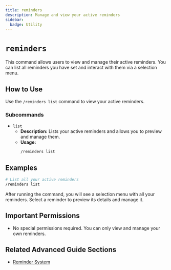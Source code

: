 ```yaml
---
title: reminders
description: Manage and view your active reminders
sidebar:
  badge: Utility
---
```


# `reminders`

This command allows users to view and manage their active reminders. You can list all reminders you have set and interact with them via a selection menu.

## How to Use

Use the `/reminders list` command to view your active reminders.

### Subcommands

*   `list`
    *   **Description:** Lists your active reminders and allows you to preview and manage them.
    *   **Usage:** 
        ```sh
        /reminders list
        ```

## Examples

```sh
# List all your active reminders
/reminders list
```

After running the command, you will see a selection menu with all your reminders. Select a reminder to preview its details and manage it.

## Important Permissions

*   No special permissions required. You can only view and manage your own reminders.

## Related Advanced Guide Sections

*   [Reminder System](/advanced-guide/utility/reminder_documentation)
